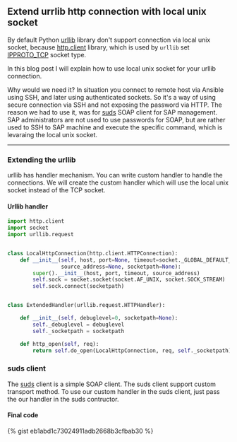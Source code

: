 ## Extend urrlib http connection with local unix socket

By default Python [urllib](https://docs.python.org/3/library/urllib.html) library don't support connection via local unix socket, because [http.client](https://docs.python.org/3/library/http.client.html#module-http.client) library, which is used by `urllib` set [IPPROTO_TCP](https://github.com/python/cpython/blob/3.7/Lib/http/client.py#L949) socket type.

In this blog post I will explain how to use local unix socket for your urllib connection.

Why would we need it? In situation you connect to remote host via Ansible using SSH, and later using authenticated sockets.
So it's a way of using secure connection via SSH and not exposing the password via HTTP. The reason we had to use it,
was for [suds](https://github.com/suds-community/suds) SOAP client for SAP management. SAP administrators are not used to use
passwords for SOAP, but are rather used to SSH to SAP machine and execute the specific command, which is levaraing the local unix socket.

---

### Extending the urllib

urllib has handler mechanism. You can write custom handler to handle the connections. We will create the custom handler which will
use the local unix socket instead of the TCP socket.

#### Urllib handler

```python
import http.client
import socket
import urllib.request


class LocalHttpConnection(http.client.HTTPConnection):
    def __init__(self, host, port=None, timeout=socket._GLOBAL_DEFAULT_TIMEOUT,
                 source_address=None, socketpath=None):
        super().__init__(host, port, timeout, source_address)
        self.sock = socket.socket(socket.AF_UNIX, socket.SOCK_STREAM)
        self.sock.connect(socketpath)


class ExtendedHandler(urllib.request.HTTPHandler):

    def __init__(self, debuglevel=0, socketpath=None):
        self._debuglevel = debuglevel
        self._socketpath = socketpath

    def http_open(self, req):
        return self.do_open(LocalHttpConnection, req, self._socketpath)
```

### suds client

The [suds](https://github.com/suds-community/suds) client is a simple SOAP client. The suds client support custom transport method.
To use our custom handler in the suds client, just pass the our handler in the suds contructor.

#### Final code

{% gist eb1abd1c73024911adb2668b3cfbab30 %}
